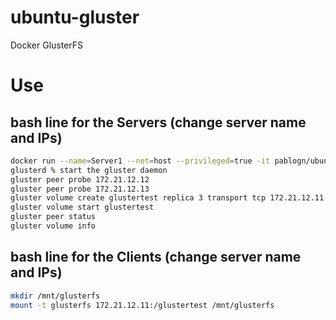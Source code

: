 # ubuntu-gluster
Docker GlusterFS
# Use

## bash line for the Servers (change server name and IPs)
```bash
docker run --name=Server1 --net=host --privileged=true -it pablogn/ubuntu-gluster bash
glusterd % start the gluster daemon
gluster peer probe 172.21.12.12
gluster peer probe 172.21.12.13
gluster volume create glustertest replica 3 transport tcp 172.21.12.11:/brick 172.21.12.12:/brick 172.21.12.13:/brick force
gluster volume start glustertest
gluster peer status
gluster volume info
```

## bash line for the Clients (change server name and IPs)
```bash
mkdir /mnt/glusterfs
mount -t glusterfs 172.21.12.11:/glustertest /mnt/glusterfs
```
